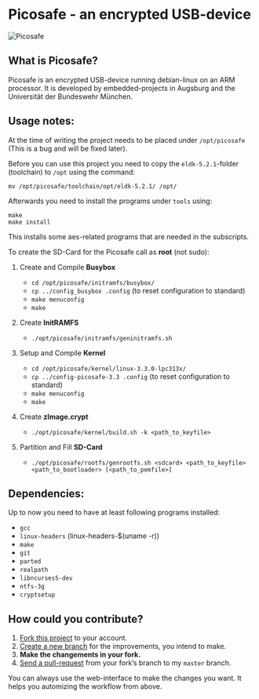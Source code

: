 # Picosafe - an encrypted USB-device 

![Picosafe](https://raw.github.com/gismo141/picosafe/master/user_manual/images/picosafe.jpg)

## What is Picosafe?
Picosafe is an encrypted USB-device running debian-linux on an ARM processor. It is developed by embedded-projects in Augsburg and the Universität der Bundeswehr München. 

## Usage notes:
At the time of writing the project needs to be placed under `/opt/picosafe` (This is a bug and will be fixed later).

Before you can use this project you need to copy the `eldk-5.2.1`-folder (toolchain) to `/opt` using the command:

	mv /opt/picosafe/toolchain/opt/eldk-5.2.1/ /opt/

Afterwards you need to install the programs under `tools` using:

	make
	make install

This installs some aes-related programs that are needed in the subscripts.

To create the SD-Card for the Picosafe call as **root** (not sudo):

1.	Create and Compile **Busybox**
	*	`cd /opt/picosafe/initramfs/busybox/`
	*	`cp ../config_busybox .config` (to reset configuration to standard)
	*	`make menuconfig`
	*	`make`

2.	Create **InitRAMFS**
	*	`./opt/picosafe/initramfs/geninitramfs.sh`

3.	Setup and Compile **Kernel**
	*	`cd /opt/picosafe/kernel/linux-3.3.0-lpc313x/`
	*	`cp ../config-picosafe-3.3 .config` (to reset configuration to standard)
	*	`make menuconfig`
	*	`make`

4.	Create **zImage.crypt**
	*	`./opt/picosafe/kernel/build.sh -k <path_to_keyfile>`

5.	Partition and Fill **SD-Card**
	*	`./opt/picosafe/rootfs/genrootfs.sh <sdcard> <path_to_keyfile> <path_to_bootloader> [<path_to_pemfile>]`

## Dependencies:

Up to now you need to have at least following programs installed:

- `gcc`
- `linux-headers` (linux-headers-$(uname -r))
- `make`
- `git`
- `parted`
- `realpath`
- `libncurses5-dev`
- `ntfs-3g`
- `cryptsetup`

## How could you contribute?
1. [Fork this project][fork] to your account.
2. [Create a new branch][branch] for the improvements, you intend to make.
3. **Make the changements in your fork.**
4. [Send a pull-request][pr] from your fork’s branch to my `master` branch.
 
You can always use the web-interface to make the changes you want. It helps you automizing the workflow from above.

[fork]: http://help.github.com/forking/
[branch]: https://help.github.com/articles/creating-and-deleting-branches-within-your-repository
[pr]: http://help.github.com/pull-requests/
